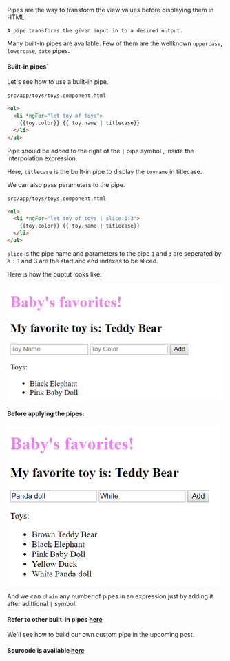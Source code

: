 Pipes are the way to transform the view values before displaying them in HTML.

```
A pipe transforms the given input in to a desired output.
```

Many built-in pipes are available. Few of them are the wellknown `uppercase`, `lowercase`, `date` pipes.


#### Built-in pipes`

Let's see how to use a built-in pipe.


`src/app/toys/toys.component.html`

```html
<ul>
  <li *ngFor="let toy of toys">
    {{toy.color}} {{ toy.name | titlecase}}
  </li>
</ul>
```
Pipe should be added to the right of the `|` pipe symbol , inside the interpolation expression.

Here, `titlecase` is the built-in pipe to display the `toyname` in titlecase.

We can also pass parameters to the pipe.

`src/app/toys/toys.component.html`

```html
<ul>
  <li *ngFor="let toy of toys | slice:1:3">
    {{toy.color}} {{ toy.name | titlecase}}
  </li>
</ul>
```
`slice` is the pipe name and parameters to the pipe `1` and `3` are seperated by a `:`
1 and 3 are the start and end indexes to be sliced.

Here is how the ouptut looks like:

![alt-text](https://github.com/DeepikaRajendran/dev-mom/raw/master/images/pipes.png)

#### Before applying the pipes:

![alt-text](https://github.com/DeepikaRajendran/dev-mom/raw/master/images/add-Toy.png)


And we can `chain` any number of pipes in an expression just by adding it after adittional `|` symbol.

#### Refer to other built-in pipes [here](https://angular.io/api?type=pipe)

<!-- #### Custom pipe -->

We'll see how to build our own custom pipe in the upcoming post.

#### Sourcode is available [here](https://github.com/DeepikaRajendran/baby-app/tree/pipes-part-1)